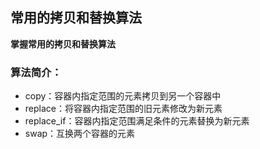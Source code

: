 ## 常用的拷贝和替换算法
**掌握常用的拷贝和替换算法**
### 算法简介：
- copy：容器内指定范围的元素拷贝到另一个容器中
- replace：将容器内指定范围的旧元素修改为新元素
- replace_if：容器内指定范围满足条件的元素替换为新元素
- swap：互换两个容器的元素